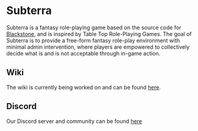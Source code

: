 # Subterra
Subterra is a fantasy role-playing game based on the source code for [Blackstone](https://github.com/Blackstone-SS13/BLACKSTONE), and is inspired by Table Top Role-Playing Games.
The goal of Subterra is to provide a free-form fantasy role-play environment with minimal admin intervention, where players are empowered to collectively decide what is and is not acceptable through in-game action.

## Wiki
The wiki is currently being worked on and can be found [here](https://subterra.honksquad.com/).

## Discord
Our Discord server and community can be found [here](https://discord.gg/TpMUr67XbB)

